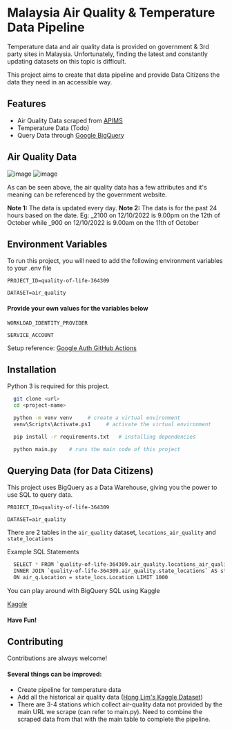# Malaysia Air Quality & Temperature Data Pipeline

Temperature data and air quality data is provided on government & 3rd party sites in Malaysia. Unfortunately, finding the latest and constantly updating datasets on this topic is difficult. 

This project aims to create that data pipeline and provide Data Citizens the data they need in an accessible way.


## Features

- Air Quality Data scraped from [APIMS](http://apims.doe.gov.my/api_table.html)
- Temperature Data (Todo)
- Query Data through [Google BigQuery](https://cloud.google.com/bigquery/docs/reference/standard-sql/introduction)

## Air Quality Data
![image](https://user-images.githubusercontent.com/19585239/195292149-ac7e48d1-8d98-4b85-9533-8616aca9a58d.png)
![image](https://user-images.githubusercontent.com/19585239/195292738-30a6ae22-a266-4456-9634-fc5ee7217ebc.png)

As can be seen above, the air quality data has a few attributes and it's meaning can be referenced by the government website.

**Note 1:** The data is updated every day.
**Note 2:** The data is for the past 24 hours based on the date. Eg: _2100 on 12/10/2022 is 9.00pm on the 12th of October while _900 on 12/10/2022 is 9.00am on the 11th of October

## Environment Variables

To run this project, you will need to add the following environment variables to your .env file

`PROJECT_ID=quality-of-life-364309`
 
`DATASET=air_quality`

#### Provide your own values for the variables  below
`WORKLOAD_IDENTITY_PROVIDER` 

`SERVICE_ACCOUNT`

Setup reference: [Google Auth GitHub Actions](https://github.com/google-github-actions/auth#setup)




## Installation

Python 3 is required for this project.

```bash
  git clone <url>
  cd <project-name>

  python -m venv venv     # create a virtual environment
  venv\Scripts\Activate.ps1     # activate the virtual environment

  pip install -r requirements.txt   # installing dependencies

  python main.py    # runs the main code of this project
```
    
## Querying Data (for Data Citizens)

This project uses BigQuery as a Data Warehouse, giving you the power to use SQL to query data.

`PROJECT_ID=quality-of-life-364309`
 
`DATASET=air_quality`

There are 2 tables in the `air_quality` dataset, `locations_air_quality` and `state_locations`

Example SQL Statements
```bash
  SELECT * FROM `quality-of-life-364309.air_quality.locations_air_quality` AS air_q 
  INNER JOIN `quality-of-life-364309.air_quality.state_locations` AS state_locs
  ON air_q.Location = state_locs.Location LIMIT 1000
```

You can play around with BigQuery SQL using Kaggle

[Kaggle](https://www.kaggle.com/code/dansbecker/getting-started-with-sql-and-bigquery)

#### Have Fun!
## Contributing

Contributions are always welcome!

#### Several things can be improved:
- Create pipeline for temperature data
- Add all the historical air quality data ([Hong Lim's Kaggle Dataset](https://www.kaggle.com/datasets/honglim/malaysia-air-quality-index-2017))
- There are 3-4 stations which collect air-quality data not provided by the main URL we scrape (can refer to main.py). Need to combine the scraped data from that with the main table to complete the pipeline.

